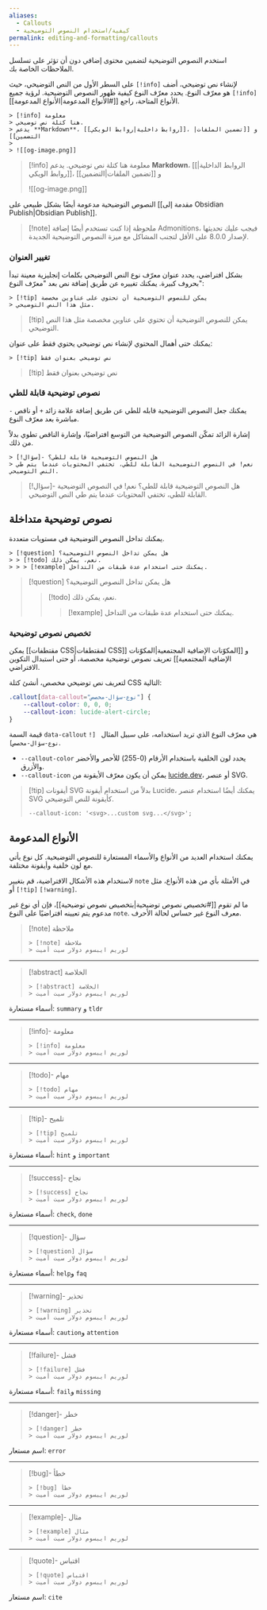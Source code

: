 ```yaml
---
aliases:
  - Callouts
  - كيفية/استخدام النصوص التوضيحية
permalink: editing-and-formatting/callouts
---
```


استخدم النصوص التوضيحية لتضمين محتوى إضافي دون أن تؤثر على تسلسل الملاحظات الخاصة بك.

لإنشاء نص توضيحي، أضف <code dir="ltr">[!info]</code> على السطر الأول من النص التوضيحي، حيث <code dir="ltr">[!info]</code> هو معرّف النوع. يحدد معرّف النوع كيفية ظهور النصوص التوضيحية. لرؤية جميع الأنواع المتاحة، راجع [[#الأنواع المدعومة|الأنواع المدعومة]].

```rtl
> [!info] معلومة
> هنا كتلة نص توضيحي.
> يدعم **Markdown**، [[روابط داخلية|روابط الويكي]]، و [[تضمين الملفات|التضمين]]
>
> ![[og-image.png]]
```

> [!info] معلومة
> هنا كتلة نص توضيحي.
> يدعم **Markdown**، [[الروابط الداخلية|روابط الويكي]]، و [[تضمين الملفات|التضمين]]
>
> ![[og-image.png]]

النصوص التوضيحية مدعومة أيضًا بشكل طبيعي على [[مقدمة إلى Obsidian Publish|Obsidian Publish]].

> [!note] ملحوظة
> إذا كنت تستخدم أيضًا إضافة Admonitions، فيجب عليك تحديثها لإصدار 8.0.0 على الأقل لتجنب المشاكل مع ميزة النصوص التوضيحية الجديدة.

### تغيير العنوان

بشكل افتراضي، يحدد عنوان معرّف نوع النص التوضيحي بكلمات إنجليزية معينة تبدأ بحروف كبيرة. يمكنك تغييره عن طريق إضافة نص بعد "معرّف النوع":

```rtl
> [!tip] يمكن للنصوص التوضيحية أن تحتوي على عناوين مخصصة
> مثل هذا النص التوضيحي.
```

> [!tip] يمكن للنصوص التوضيحية أن تحتوي على عناوين مخصصة
> مثل هذا النص التوضيحي.

يمكنك حتى أهمال المحتوي لإنشاء نص توضيحي يحتوي فقط على عنوان:

```rtl
> [!tip] نص توضيحي بعنوان فقط
```

> [!tip] نص توضيحي بعنوان فقط

### نصوص توضيحية قابلة للطي

يمكنك جعل النصوص التوضيحية قابله للطي عن طريق إضافة علامة زائد `+` أو ناقص `-` مباشرة بعد معرّف النوع.

إشارة الزائد تمكّن النصوص التوضيحية من التوسع افتراضيًا، وإشارة الناقص تطوي بدلاً من ذلك.

```rtl
> [!سؤال]- هل النصوص التوضيحية قابلة للطي؟
> نعم! في النصوص التوضيحية القابلة للطي، تختفي المحتويات عندما يتم طي النص التوضيحي.
```

> [!سؤال]- هل النصوص التوضيحية قابلة للطي؟
> نعم! في النصوص التوضيحية القابلة للطي، تختفي المحتويات عندما يتم طي النص التوضيحي.

## نصوص توضيحية متداخلة

يمكنك تداخل النصوص التوضيحية في مستويات متعددة.

```rtl
> [!question] هل يمكن تداخل النصوص التوضيحية؟
> > [!todo] نعم، يمكن ذلك.
> > > [!example] يمكنك حتى استخدام عدة طبقات من التداخل.
```

> [!question] هل يمكن تداخل النصوص التوضيحية؟
>
> > [!todo] نعم، يمكن ذلك.
> >
> > > [!example] يمكنك حتى استخدام عدة طبقات من التداخل.

### تخصيص نصوص توضيحية

يمكن [[مقتطفات CSS|لمقتطفات CSS]] و [[المكوّنات الإضافية المجتمعية|المكوّنات الإضافية المجتمعية]] تعريف نصوص توضيحية مخصصة، أو حتى استبدال التكوين الافتراضي.

لتعريف نص توضيحي مخصص، أنشئ كتلة CSS التالية:

```css
.callout[data-callout="نوع-سؤال-مخصص"] {
	--callout-color: 0, 0, 0;
	--callout-icon: lucide-alert-circle;
}
```

قيمة السمة `data-callout` هي معرّف النوع الذي تريد استخدامه، على سبيل المثال ` [!نوع-سؤال-مخصص]`.

- <code dir="ltr">--callout-color</code> يحدد لون الخلفية باستخدام الأرقام (0-255) للأحمر والأخضر والأزرق.
- <code dir="ltr">--callout-icon</code> يمكن أن يكون معرّف الأيقونة من [lucide.dev](https://lucide.dev)، أو عنصر SVG.

> [!tip] أيقونات SVG
> بدلاً من استخدام أيقونة Lucide، يمكنك أيضُا استخدام عنصر SVG كأيقونة للنص التوضيحي.
>
> ```
> --callout-icon: '<svg>...custom svg...</svg>';
> ```

## الأنواع المدعومة

يمكنك استخدام العديد من الأنواع والأسماء المستعارة للنصوص التوضيحية. كل نوع يأتي مع لون خلفية وأيقونة مختلفة.

لاستخدام هذه الأشكال الافتراضية، قم بتغيير `note` في الأمثلة بأي من هذه الأنواع، مثل <code dir="ltr">[!tip]</code> أو <code dir="ltr">[!warning]</code>.

ما لم تقوم [[#تخصيص نصوص توضيحية|بتخصيص نصوص توضيحية]]، فإن أي نوع غير مدعوم يتم تعيينه افتراضيًا على النوع `note`. معرف النوع غير حساس لحالة الأحرف.

> [!note] ملاحظة
>
> ```rtl
> > [!note] ملاحظة
> > لوريم ايبسوم دولار سيت أميت
> ```

---

> [!abstract] الخلاصة
>
> ```rtl
> > [!abstract] الخلاصة
> > لوريم ايبسوم دولار سيت أميت
> ```

أسماء مستعارة: `summary` و `tldr`

---

> [!info]- معلومة
>
> ```rtl
> > [!info] معلومة
> > لوريم ايبسوم دولار سيت أميت
> ```

---

> [!todo]- مهام
>
> ```rtl
> > [!todo] مهام
> > لوريم ايبسوم دولار سيت أميت
> ```

---

> [!tip]- تلميح
>
> ```rtl
> > [!tip] تلميح
> > لوريم ايبسوم دولار سيت أميت
> ```

أسماء مستعارة: `hint` و `important`

---

> [!success]- نجاح
>
> ```rtl
> > [!success] نجاح
> > لوريم ايبسوم دولار سيت أميت
> ```

أسماء مستعارة: `check`, `done`

---

> [!question]- سؤال
>
> ```rtl
> > [!question] سؤال
> > لوريم ايبسوم دولار سيت أميت
> ```

أسماء مستعارة: `help`و `faq`

---

> [!warning]- تحذير
>
> ```rtl
> > [!warning] تحذير
> > لوريم ايبسوم دولار سيت أميت
> ```

أسماء مستعارة: `caution`و `attention`

---

> [!failure]- فشل
>
> ```rtl
> > [!failure] فشل
> > لوريم ايبسوم دولار سيت أميت
> ```

أسماء مستعارة: `fail`و `missing`

---

> [!danger]- خطر
>
> ```rtl
> > [!danger] خطر
> > لوريم ايبسوم دولار سيت أميت
> ```

اسم مستعار: `error`

---

> [!bug]- خطأ
>
> ```rtl
> > [!bug] خطأ
> > لوريم ايبسوم دولار سيت أميت
> ```

---

> [!example]- مثال
>
> ```rtl
> > [!example] مثال
> > لوريم ايبسوم دولار سيت أميت
> ```

---

> [!quote]- اقتباس
>
> ```rtl
> > [!quote] اقتباس
> > لوريم ايبسوم دولار سيت أميت
> ```

اسم مستعار: `cite`
